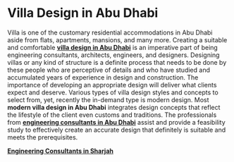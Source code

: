 # Villa Design in Abu Dhabi
Villa is one of the customary residential accommodations in Abu Dhabi aside from flats, apartments, mansions, and many more. 
Creating a suitable and comfortable <a href="https://www.datconsultancy.com/services/Villa-Design-in-Abu-Dhabi" target="_blank"><b>villa design in Abu Dhabi</b></a> is an imperative part of being engineering consultants, architects, engineers, and designers. 
Designing villas or any kind of structure is a definite process that needs to be done by these people who are perceptive of details and who have studied and accumulated years of experience in design and construction. 
The importance of developing an appropriate design will deliver what clients expect and deserve. 
Various types of villa design styles and concepts to select from, yet, recently the in-demand type is modern design. 
Most <b>modern villa design in Abu Dhabi</b> integrates design concepts that reflect the lifestyle of the client even customs and traditions. 
The professionals from <a href="https://www.datconsultancy.com/" target="_blank"><b>engineering consultants in Abu Dhabi</b></a> assist and provide a feasibility study to effectively create an accurate design that definitely is suitable and meets the prerequisites.

<a href="https://www.datconsultancy.com/" target="_blank"><b>Engineering Consultants in Sharjah</b></a>
